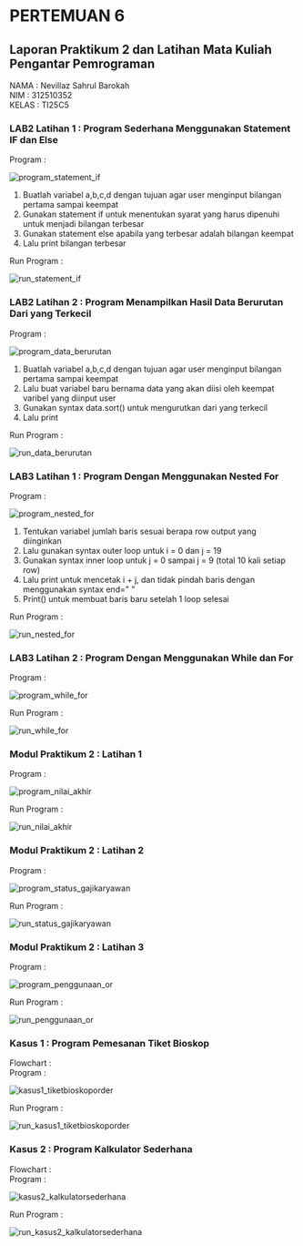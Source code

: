 # PERTEMUAN 6
## Laporan Praktikum 2 dan Latihan Mata Kuliah Pengantar Pemrograman
NAMA  : Nevillaz Sahrul Barokah <br>
NIM   : 312510352 <br>
KELAS : TI25C5
### LAB2 Latihan 1 : Program Sederhana Menggunakan Statement IF dan Else
Program :

![program_statement_if](https://github.com/user-attachments/assets/7486b42b-3824-49a3-a49f-2341e5781b23)

1. Buatlah variabel a,b,c,d dengan tujuan agar user menginput bilangan pertama sampai keempat
2. Gunakan statement if untuk menentukan syarat yang harus dipenuhi untuk menjadi bilangan terbesar
3. Gunakan statement else apabila yang terbesar adalah bilangan keempat
4. Lalu print bilangan terbesar
   
Run Program :

![run_statement_if](https://github.com/user-attachments/assets/c1b19031-ca15-4d4c-a876-fa0d4189c361)

### LAB2 Latihan 2 : Program Menampilkan Hasil Data Berurutan Dari yang Terkecil
Program :

![program_data_berurutan](https://github.com/user-attachments/assets/b8f02234-cbf3-4048-a4a7-ef0657dc1eae)

1. Buatlah variabel a,b,c,d dengan tujuan agar user menginput bilangan pertama sampai keempat
2. Lalu buat variabel baru bernama data yang akan diisi oleh keempat varibel yang diinput user
3. Gunakan syntax data.sort() untuk mengurutkan dari yang terkecil
4. Lalu print
   
Run Program :

![run_data_berurutan](https://github.com/user-attachments/assets/5a14fd9f-009a-424a-b39d-5862309e5f29)

### LAB3 Latihan 1 : Program Dengan Menggunakan Nested For
Program :

![program_nested_for](https://github.com/user-attachments/assets/8269238b-39dd-4b5d-a07a-6032a6f90c30)

1. Tentukan variabel jumlah baris sesuai berapa row output yang diinginkan
2. Lalu gunakan syntax outer loop untuk i = 0 dan j = 19
3. Gunakan syntax inner loop untuk j = 0 sampai j = 9 (total 10 kali setiap row)
4. Lalu print untuk mencetak i + j, dan tidak pindah baris dengan menggunakan syntax end=" "
5. Print() untuk membuat baris baru setelah 1 loop selesai
   
Run Program :

![run_nested_for](https://github.com/user-attachments/assets/8b75aff9-e08a-4665-9cbc-8fc7c6b42420)

### LAB3 Latihan 2 : Program Dengan Menggunakan While dan For
Program :

![program_while_for](https://github.com/user-attachments/assets/e06d5179-3c8c-44e8-9a67-9a1d5dfd445f)

Run Program :

![run_while_for](https://github.com/user-attachments/assets/e54ccf45-521b-4a3e-a43b-313cc0a7fa6a)

### Modul Praktikum 2 : Latihan 1
Program :

![program_nilai_akhir](https://github.com/user-attachments/assets/c7263453-1f80-4122-8ce8-8e04071696a4)

Run Program :

![run_nilai_akhir](https://github.com/user-attachments/assets/b41dd68c-582e-4ac0-a899-36cb4b1289b3)

### Modul Praktikum 2 : Latihan 2
Program :

![program_status_gajikaryawan](https://github.com/user-attachments/assets/da8a0778-4168-4ce1-8262-380f013671b9)

Run Program :

![run_status_gajikaryawan](https://github.com/user-attachments/assets/a4b0ec76-473a-4e29-a04c-ddecaa2b2490)

### Modul Praktikum 2 : Latihan 3
Program :

![program_penggunaan_or](https://github.com/user-attachments/assets/d6dbdc50-8855-4c67-b912-879d97d73b19)

Run Program :

![run_penggunaan_or](https://github.com/user-attachments/assets/91495ce5-4a3e-4a66-b9fb-beb318fde21f)

### Kasus 1 : Program Pemesanan Tiket Bioskop
Flowchart : <br>
Program :

![kasus1_tiketbioskoporder](https://github.com/user-attachments/assets/e1687fb9-8c55-47e0-930f-0dc949741f01)

Run Program :

![run_kasus1_tiketbioskoporder](https://github.com/user-attachments/assets/e1999552-bbcf-4502-b3f7-dc402c798bfb)

### Kasus 2 : Program Kalkulator Sederhana
Flowchart : <br>
Program :

![kasus2_kalkulatorsederhana](https://github.com/user-attachments/assets/c61543da-b10c-4f6e-9eca-5851ae173c1c)


Run Program :

![run_kasus2_kalkulatorsederhana](https://github.com/user-attachments/assets/679c0c5d-4555-4ee8-bafb-3a8050767f59)

